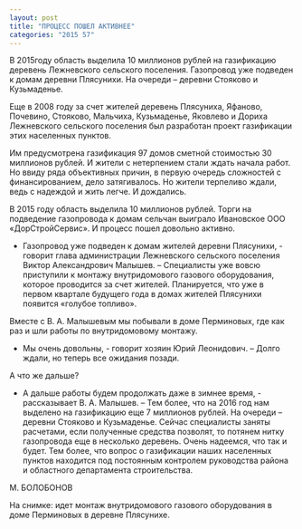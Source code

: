 ```yaml
---
layout: post
title: "ПРОЦЕСС ПОШЕЛ АКТИВНЕЕ"
categories: "2015 57"
---
```


В 2015году область выделила 10 миллионов рублей на газификацию деревень Лежневского сельского поселения. Газопровод уже подведен к домам деревни Плясунихи. На очереди – деревни Стояково и Кузьмаденье.

Еще в 2008 году за счет жителей деревень Плясуниха, Яфаново, Почевино, Стояково, Мальчиха, Кузьмаденье, Яковлево и Дориха Лежневского сельского поселения был разработан проект газификации этих населенных пунктов.

Им предусмотрена газификация 97 домов сметной стоимостью 30 миллионов рублей. И жители с нетерпением стали ждать начала работ. Но ввиду ряда объективных причин, в первую очередь сложностей с финансированием, дело затягивалось. Но жители терпеливо ждали, ведь с надеждой и жить легче. И дождались.

В 2015 году область выделила 10 миллионов рублей. Торги на подведение газопровода к домам сельчан выиграло Ивановское ООО «ДорСтройСервис». И процесс пошел довольно активно.

- Газопровод уже подведен к домам жителей деревни Плясунихи, - говорит глава администрации Лежневского сельского поселения Виктор Александрович Малышев. – Специалисты уже вовсю приступили к монтажу внутридомового газового оборудования, которое проводится за счет жителей. Планируется, что уже в первом квартале будущего года в домах жителей Плясунихи появится «голубое топливо».

Вместе с В. А. Малышевым мы побывали в доме Перминовых, где как раз и шли работы по внутридомовому монтажу.

- Мы очень довольны, - говорит хозяин Юрий Леонидович. – Долго ждали, но теперь все ожидания позади.

А что же дальше?

- А дальше работы будем продолжать даже в зимнее время, - рассказывает В. А. Малышев. – Тем более, что на 2016 год нам выделено на газификацию еще 7 миллионов рублей. На очереди – деревни Стояково и Кузьмаденье. Сейчас специалисты заняты расчетами, если полученные средства позволят, то потянем нитку газопровода еще в несколько деревень. Очень надеемся, что так и будет. Тем более, что вопрос о газификации наших населенных пунктов находится под постоянным контролем руководства района и областного департамента строительства.

М. БОЛОБОНОВ

На снимке: идет монтаж внутридомового газового оборудования в доме Перминовых в деревне Плясунихе.


